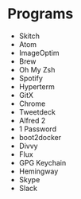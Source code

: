 # Programs

- Skitch
- Atom
- ImageOptim
- Brew
- Oh My Zsh
- Spotify
- Hyperterm
- GitX
- Chrome
- Tweetdeck
- Alfred 2
- 1 Password
- boot2docker
- Divvy
- Flux
- GPG Keychain
- Hemingway
- Skype
- Slack
